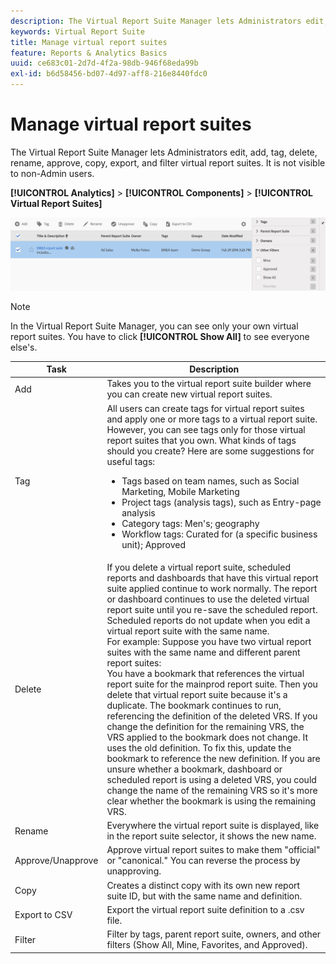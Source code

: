 ```yaml
---
description: The Virtual Report Suite Manager lets Administrators edit, add, tag, delete, rename, approve, copy, export, and filter virtual report suites. It is not visible to non-Admin users.
keywords: Virtual Report Suite
title: Manage virtual report suites
feature: Reports & Analytics Basics
uuid: ce683c01-2d7d-4f2a-98db-946f68eda99b
exl-id: b6d58456-bd07-4d97-aff8-216e8440fdc0
---
```

# Manage virtual report suites

The Virtual Report Suite Manager lets Administrators edit, add, tag, delete, rename, approve, copy, export, and filter virtual report suites. It is not visible to non-Admin users.

**[!UICONTROL Analytics]** > **[!UICONTROL Components]** > **[!UICONTROL Virtual Report Suites]**

![](assets/vrs-manage.png)

>[!NOTE]
>
>In the Virtual Report Suite Manager, you can see only your own virtual report suites. You have to click **[!UICONTROL Show All]** to see everyone else's.

| Task | Description |
| --- | --- |
| Add | Takes you to the virtual report suite builder where you can create new virtual report suites.|
| Tag | All users can create tags for virtual report suites and apply one or more tags to a virtual report suite. However, you can see tags only for those virtual report suites that you own. What kinds of tags should you create? Here are some suggestions for useful tags:<ul><li>Tags based on team names, such as Social Marketing, Mobile Marketing</li><li>Project tags (analysis tags), such as Entry-page analysis</li><li>Category tags: Men's; geography</li><li>Workflow tags: Curated for (a specific business unit); Approved</li></ul>|
| Delete | If you delete a virtual report suite, scheduled reports and dashboards that have this virtual report suite applied continue to work normally. The report or dashboard continues to use the deleted virtual report suite until you re-save the scheduled report.  Scheduled reports do not update when you edit a virtual report suite with the same name.<br>For example: Suppose you have two virtual report suites with the same name and different parent report suites:<br>You have a bookmark that references the virtual report suite for the mainprod report suite. Then you delete that virtual report suite because it's a duplicate. The bookmark continues to run, referencing the definition of the deleted VRS. If you change the definition for the remaining VRS, the VRS applied to the bookmark does not change. It uses the old definition. To fix this, update the bookmark to reference the new definition. If you are unsure whether a bookmark, dashboard or scheduled report is using a deleted VRS, you could change the name of the remaining VRS so it's more clear whether the bookmark is using the remaining VRS.|
| Rename | Everywhere the virtual report suite is displayed, like in the report suite selector, it shows the new name.|
| Approve/Unapprove | Approve virtual report suites to make them "official" or "canonical." You can reverse the process by unapproving.|
| Copy | Creates a distinct copy with its own new report suite ID, but with the same name and definition.|
| Export to CSV | Export the virtual report suite definition to a .csv file.|
| Filter | Filter by tags, parent report suite, owners, and other filters (Show All, Mine, Favorites, and Approved).|

